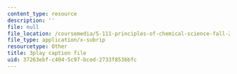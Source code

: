 ```yaml
---
content_type: resource
description: ''
file: null
file_location: /coursemedia/5-111-principles-of-chemical-science-fall-2008/37263ebfc4045c97bced2733f853bbfc_iWZDVWdtjMY.vtt
file_type: application/x-subrip
resourcetype: Other
title: 3play caption file
uid: 37263ebf-c404-5c97-bced-2733f853bbfc
---
```

